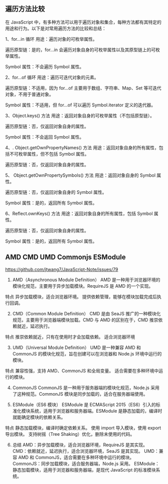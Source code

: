 ## 遍历方法比较

在 JavaScript 中，有多种方法可以用于遍历对象和集合，每种方法都有其特定的用途和行为。以下是对常用遍历方法的比较和总结：

1、for...in 循环
用途：遍历对象的可枚举属性。

遍历原型链：是的，for...in 会遍历对象自身的可枚举属性以及其原型链上的可枚举属性。

Symbol 属性：不会遍历 Symbol 属性。

2、for...of 循环
用途：遍历可迭代对象的元素。

遍历原型链：不适用，因为 for...of 主要用于数组、字符串、Map、Set 等可迭代对象，不用于普通对象。

Symbol 属性：不适用，但 for...of 可以遍历 Symbol.iterator 定义的迭代器。

3、Object.keys() 方法
用途：返回对象自身的可枚举属性（不包括原型链）。

遍历原型链：否，仅返回对象自身的属性。

Symbol 属性：不会返回 Symbol 属性。

4、. Object.getOwnPropertyNames() 方法
用途：返回对象自身的所有属性，包括不可枚举属性，但不包括 Symbol 属性。

遍历原型链：否，仅返回对象自身的属性。

5、 Object.getOwnPropertySymbols() 方法
用途：返回对象自身的 Symbol 属性。

遍历原型链：否，仅返回对象自身的 Symbol 属性。

Symbol 属性：是的，返回所有 Symbol 属性。

6、Reflect.ownKeys() 方法
用途：返回对象自身的所有属性，包括 Symbol 属性。

遍历原型链：否，仅返回对象自身的属性。

Symbol 属性：是的，返回所有 Symbol 属性。
 
##  AMD CMD UMD Commonjs ESModule

https://github.com/jtwang7/JavaScript-Note/issues/79

1. AMD（Asynchronous Module Definition）
AMD 是一种用于浏览器环境的模块化规范，主要用于异步加载模块。RequireJS 是 AMD 的一个实现。

特点
异步加载模块，适合浏览器环境。
提供依赖管理，能够在模块加载完成后执行回调。

2. CMD（Common Module Definition）
CMD 是由 SeaJS 推广的一种模块化规范，主要用于浏览器端模块加载。CMD 与 AMD 的区别在于，CMD 推崇依赖就近，延迟执行。

特点
推崇依赖就近，只有在使用时才会加载依赖。
适合浏览器环境

3. UMD（Universal Module Definition）
UMD 是一种兼容 AMD 和 CommonJS 的模块化规范，旨在创建可以在浏览器和 Node.js 环境中运行的模块。

特点
兼容性强，支持 AMD、CommonJS 和全局变量。
适合需要在多种环境中运行的模块。

4. CommonJS
CommonJS 是一种用于服务器端的模块化规范，Node.js 采用了这种规范。CommonJS 模块是同步加载的，适合在服务器端使用。

5. ESModule（ES6 模块）
ESModule 是 ECMAScript 2015（ES6）引入的标准化模块系统，适用于浏览器和服务器端。ESModule 是静态加载的，编译时就能确定模块的依赖关系。

特点
静态加载模块，编译时确定依赖关系。
使用 import 导入模块，使用 export 导出模块。
支持树摇（Tree Shaking）优化，删除未使用的代码。

6. 总结
AMD：异步加载模块，适合浏览器环境，RequireJS 是其实现。
CMD：依赖就近，延迟执行，适合浏览器环境，SeaJS 是其实现。
UMD：兼容 AMD 和 CommonJS，适合需要在多种环境中运行的模块。
CommonJS：同步加载模块，适合服务器端，Node.js 采用。
ESModule：静态加载模块，适用于浏览器和服务器端，是现代 JavaScript 的标准模块系统。
